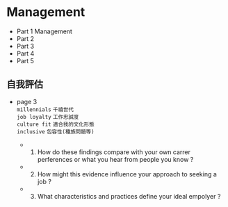 # Management

+ Part 1 Management
+ Part 2 
+ Part 3
+ Part 4
+ Part 5


## 自我評估
+ page 3  
`millennials` `千禧世代`  
`job loyalty` `工作忠誠度`  
`culture fit` `適合我的文化形態`  
`inclusive` `包容性(種族問題等)`  

    + 1. How do these findings compare with your own carrer perferences or what you hear from people you know ?
    + 2. How might this evidence influence your approach to seeking a job ?
    + 3. What characteristics and practices define your ideal empolyer ?